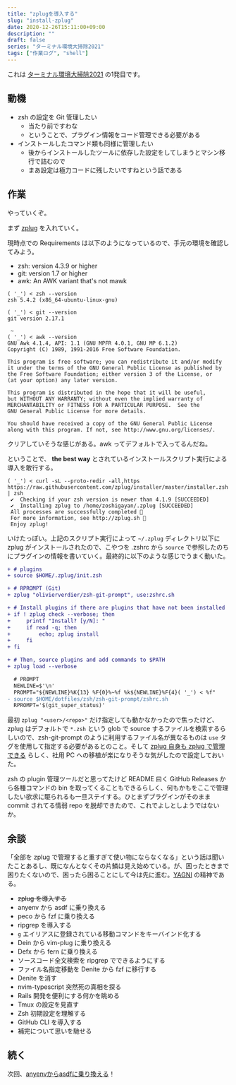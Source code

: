 ```yaml
---
title: "zplugを導入する"
slug: "install-zplug"
date: 2020-12-26T15:11:00+09:00
description: ""
draft: false
series: "ターミナル環境大掃除2021"
tags: ["作業ログ", "shell"]
---
```


これは [ターミナル環境大掃除2021](/renew-terminal-env-2021) の1発目です。

## 動機

* zsh の設定を Git 管理したい
  * 当たり前ですわな
  * ということで、プラグイン情報をコード管理できる必要がある
* インストールしたコマンド類も同様に管理したい
  * 後からインストールしたツールに依存した設定をしてしまうとマシン移行で詰むので
  * まあ設定は極力コードに残したいですねという話である

## 作業

やっていくぞ。

まず [zplug](https://github.com/zplug/zplug) を入れていく。

現時点での Requirements は以下のようになっているので、手元の環境を確認してみよう。

* zsh: version 4.3.9 or higher
* git: version 1.7 or higher
* awk: An AWK variant that's not mawk


```
( '_') < zsh --version
zsh 5.4.2 (x86_64-ubuntu-linux-gnu)

( '_') < git --version
git version 2.17.1

 ~
( '_') < awk --version
GNU Awk 4.1.4, API: 1.1 (GNU MPFR 4.0.1, GNU MP 6.1.2)
Copyright (C) 1989, 1991-2016 Free Software Foundation.

This program is free software; you can redistribute it and/or modify
it under the terms of the GNU General Public License as published by
the Free Software Foundation; either version 3 of the License, or
(at your option) any later version.

This program is distributed in the hope that it will be useful,
but WITHOUT ANY WARRANTY; without even the implied warranty of
MERCHANTABILITY or FITNESS FOR A PARTICULAR PURPOSE.  See the
GNU General Public License for more details.

You should have received a copy of the GNU General Public License
along with this program. If not, see http://www.gnu.org/licenses/.
```

クリアしていそうな感じがある。awk ってデフォルトで入ってるんだね。

ということで、 **the best way** とされているインストールスクリプト実行による導入を敢行する。

```
( '_') < curl -sL --proto-redir -all,https https://raw.githubusercontent.com/zplug/installer/master/installer.zsh | zsh
 ✔  Checking if your zsh version is newer than 4.1.9 [SUCCEEDED]
 ✔  Installing zplug to /home/zoshigayan/.zplug [SUCCEEDED]
 All processes are successfully completed 🎉
 For more information, see http://zplug.sh 🌺
 Enjoy zplug!
```

いけたっぽい。上記のスクリプト実行によって `~/.zplug` ディレクトリ以下に zplug がインストールされたので、こやつを .zshrc から `source` で参照したのちにプラグインの情報を書いていく。最終的に以下のような感じでうまく動いた。

```diff
+ # plugins
+ source $HOME/.zplug/init.zsh

+ # RPROMPT (Git)
+ zplug "olivierverdier/zsh-git-prompt", use:zshrc.sh

+ # Install plugins if there are plugins that have not been installed
+ if ! zplug check --verbose; then
+     printf "Install? [y/N]: "
+     if read -q; then
+         echo; zplug install
+     fi
+ fi

+ # Then, source plugins and add commands to $PATH
+ zplug load --verbose

  # PROMPT
  NEWLINE=$'\n'
  PROMPT="${NEWLINE}%K{13} %F{0}%~%f %k${NEWLINE}%F{4}( '_') < %f"
- source $HOME/dotfiles/zsh/zsh-git-prompt/zshrc.sh
  RPROMPT='$(git_super_status)'
```

最初 `zplug "<user>/<repo>"` だけ指定しても動かなかったので焦ったけど、zplug はデフォルトで `*.zsh` という glob で source するファイルを検索するらしいので、zsh-git-prompt のように利用するファイル名が異なるものは `use` タグを使用して指定する必要があるとのこと。そして [zplug 自身も zplug で管理できる](https://github.com/zplug/zplug#let-zplug-manage-zplug) らしく、社用 PC への移植が楽になりそうな気がしたので設定しておいた。

zsh の plugin 管理ツールだと思ってたけど README 曰く GitHub Releases から各種コマンドの bin を取ってくることもできるらしく、何もかもをここで管理したい欲求に駆られるも一旦ステイする。ひとまずプラグインがそのまま commit されてる情弱 repo を脱却できたので、これでよしとしようではないか。

## 余談

「全部を zplug で管理すると重すぎて使い物にならなくなる」という話は聞いたことあるし、既になんとなくその片鱗は見え始めている。が、困ったときまで困りたくないので、困ったら困ることにして今は先に進む。[YAGNI](https://ja.wikipedia.org/wiki/YAGNI) の精神である。

* ~~zplug を導入する~~
* anyenv から asdf に乗り換える
* peco から fzf に乗り換える
* ripgrep を導入する
* `g` エイリアスに登録されている移動コマンドをキーバインド化する
* Dein から vim-plug に乗り換える
* Defx から fern に乗り換える
* ソースコード全文検索を ripgrep でできるようにする
* ファイル名指定移動を Denite から fzf に移行する
* Denite を消す
* nvim-typescript 突然死の真相を探る
* Rails 開発を便利にする何かを眺める
* Tmux の設定を見直す
* Zsh 初期設定を理解する
* GitHub CLI を導入する
* 補完について思いを馳せる

## 続く

次回、[anyenvからasdfに乗り換える](/anyenv-to-asdf)！
